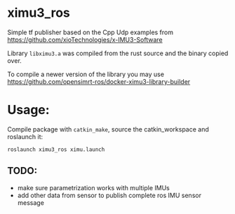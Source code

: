 # ximu3_ros

Simple tf publisher based on the Cpp Udp examples from https://github.com/xioTechnologies/x-IMU3-Software

Library `libximu3.a` was compiled from the rust source and the binary copied over. 

To compile a newer version of the library you may use https://github.com/opensimrt-ros/docker-ximu3-library-builder

# Usage:

Compile package with `catkin_make`, source the catkin\_workspace and roslaunch it:

	roslaunch ximu3_ros ximu.launch

## TODO:

- make sure parametrization works with multiple IMUs
- add other data from sensor to publish complete ros IMU sensor message
